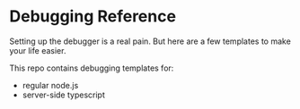 # Debugging Reference

Setting up the debugger is a real pain. But here are a few templates to make your life easier.

This repo contains debugging templates for:

- regular node.js
- server-side typescript
